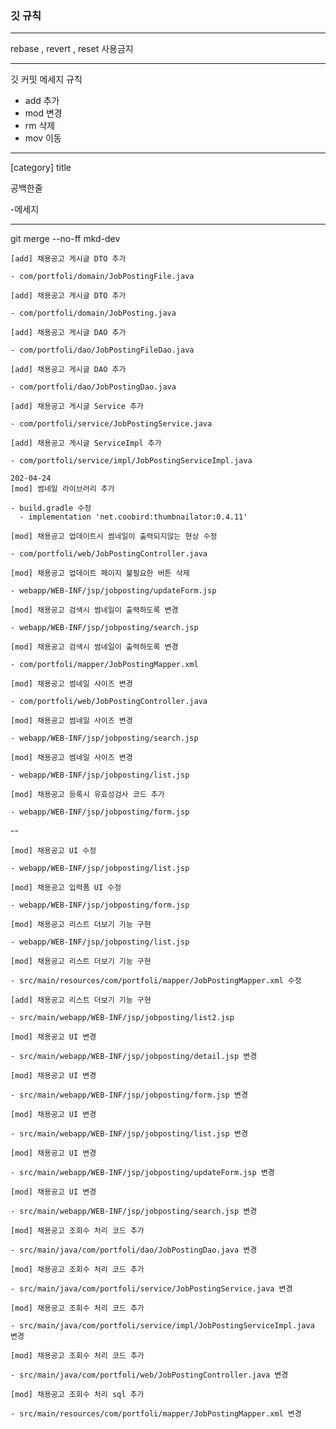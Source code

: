 ### 깃 규칙

---

rebase , revert , reset 사용금지

---

깃 커밋 메세지 규칙

- add 추가
- mod 변경
- rm 삭제
- mov 이동

---

[category] title

공백한줄

-메세지

---

 git merge --no-ff mkd-dev





```
[add] 채용공고 게시글 DTO 추가

- com/portfoli/domain/JobPostingFile.java
```

```
[add] 채용공고 게시글 DTO 추가

- com/portfoli/domain/JobPosting.java
```

```
[add] 채용공고 게시글 DAO 추가

- com/portfoli/dao/JobPostingFileDao.java
```

```
[add] 채용공고 게시글 DAO 추가

- com/portfoli/dao/JobPostingDao.java
```

```
[add] 채용공고 게시글 Service 추가

- com/portfoli/service/JobPostingService.java
```

```
[add] 채용공고 게시글 ServiceImpl 추가

- com/portfoli/service/impl/JobPostingServiceImpl.java
```

```
202-04-24 
[mod] 썸네일 라이브러리 추가

- build.gradle 수정
  - implementation 'net.coobird:thumbnailator:0.4.11'
```

```
[mod] 채용공고 업데이트시 썸네일이 출력되지않는 현상 수정

- com/portfoli/web/JobPostingController.java 
```

```
[mod] 채용공고 업데이트 페이지 불필요한 버튼 삭제

- webapp/WEB-INF/jsp/jobposting/updateForm.jsp
```

```
[mod] 채용공고 검색시 썸네일이 출력하도록 변경

- webapp/WEB-INF/jsp/jobposting/search.jsp
```

```
[mod] 채용공고 검색시 썸네일이 출력하도록 변경

- com/portfoli/mapper/JobPostingMapper.xml
```





```
[mod] 채용공고 썸네일 사이즈 변경

- com/portfoli/web/JobPostingController.java 
```

```
[mod] 채용공고 썸네일 사이즈 변경

- webapp/WEB-INF/jsp/jobposting/search.jsp
```

```
[mod] 채용공고 썸네일 사이즈 변경

- webapp/WEB-INF/jsp/jobposting/list.jsp
```

```
[mod] 채용공고 등록시 유효성검사 코드 추가

- webapp/WEB-INF/jsp/jobposting/form.jsp
```

--

```
[mod] 채용공고 UI 수정

- webapp/WEB-INF/jsp/jobposting/list.jsp
```

```
[mod] 채용공고 입력폼 UI 수정

- webapp/WEB-INF/jsp/jobposting/form.jsp
```

```
[mod] 채용공고 리스트 더보기 기능 구현

- webapp/WEB-INF/jsp/jobposting/list.jsp
```

```
[mod] 채용공고 리스트 더보기 기능 구현

- src/main/resources/com/portfoli/mapper/JobPostingMapper.xml 수정
```

```
[add] 채용공고 리스트 더보기 기능 구현

- src/main/webapp/WEB-INF/jsp/jobposting/list2.jsp
```





```
[mod] 채용공고 UI 변경

- src/main/webapp/WEB-INF/jsp/jobposting/detail.jsp 변경
```

```
[mod] 채용공고 UI 변경

- src/main/webapp/WEB-INF/jsp/jobposting/form.jsp 변경
```

```
[mod] 채용공고 UI 변경

- src/main/webapp/WEB-INF/jsp/jobposting/list.jsp 변경
```

```
[mod] 채용공고 UI 변경

- src/main/webapp/WEB-INF/jsp/jobposting/updateForm.jsp 변경
```

```
[mod] 채용공고 UI 변경

- src/main/webapp/WEB-INF/jsp/jobposting/search.jsp 변경
```

```
[mod] 채용공고 조회수 처리 코드 추가

- src/main/java/com/portfoli/dao/JobPostingDao.java 변경
```

```
[mod] 채용공고 조회수 처리 코드 추가

- src/main/java/com/portfoli/service/JobPostingService.java 변경
```

```
[mod] 채용공고 조회수 처리 코드 추가

- src/main/java/com/portfoli/service/impl/JobPostingServiceImpl.java 변경
```

```
[mod] 채용공고 조회수 처리 코드 추가

- src/main/java/com/portfoli/web/JobPostingController.java 변경
```

```
[mod] 채용공고 조회수 처리 sql 추가

- src/main/resources/com/portfoli/mapper/JobPostingMapper.xml 변경
```



